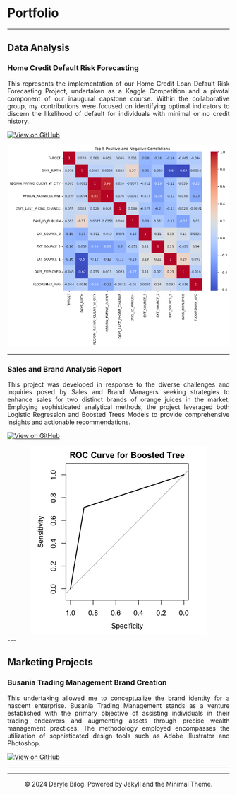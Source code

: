 # Portfolio

---

## Data Analysis

### Home Credit Default Risk Forecasting
<p align = "justify">
This represents the implementation of our Home Credit Loan Default Risk Forecasting Project, undertaken as a Kaggle Competition and a pivotal component of our inaugural capstone course. Within the collaborative group, my contributions were focused on identifying optimal indicators to discern the likelihood of default for individuals with minimal or no credit history.
</p>

[![View on GitHub](https://img.shields.io/badge/GitHub-View_on_GitHub-blue?logo=GitHub)](https://github.com/darylebilog/home-credit-project)

<center><img src = "images/homeCredit.png"></center>

---
### Sales and Brand Analysis Report
<p align = "justify">
This project was developed in response to the diverse challenges and inquiries posed by Sales and Brand Managers seeking strategies to enhance sales for two distinct brands of orange juices in the market. Employing sophisticated analytical methods, the project leveraged both Logistic Regression and Boosted Trees Models to provide comprehensive insights and actionable recommendations.
</p>

[![View on GitHub](https://img.shields.io/badge/GitHub-View_on_GitHub-blue?logo=GitHub)](https://github.com/darylebilog/analysisReport_MKTG6620)

<center><img src = "images/ROC CURVE.png"></center>
---

## Marketing Projects

### Busania Trading Management Brand Creation
<p align = "justify">
This undertaking allowed me to conceptualize the brand identity for a nascent enterprise. Busania Trading Management stands as a venture established with the primary objective of assisting individuals in their trading endeavors and augmenting assets through precise wealth management practices. The methodology employed encompasses the utilization of sophisticated design tools such as Adobe Illustrator and Photoshop.
</p>

[![View on GitHub](https://img.shields.io/badge/GitHub-View_on_GitHub-blue?logo=GitHub)](https://github.com/darylebilog/analysisReport_MKTG6620)

---




---
<center>© 2024 Daryle Bilog. Powered by Jekyll and the Minimal Theme.</center>
